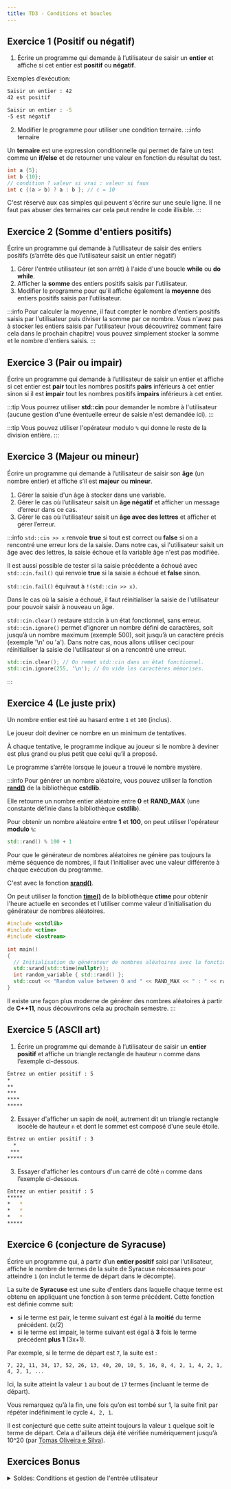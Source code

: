 ```yaml
---
title: TD3 - Conditions et boucles
---
```


## Exercice 1 (Positif ou négatif)
1. Écrire un programme qui demande à l’utilisateur de saisir un **entier** et affiche si cet entier est **positif** ou **négatif**.

Exemples d’exécution:

```bash
Saisir un entier : 42
42 est positif
```

```bash
Saisir un entier : -5
-5 est négatif
```

2. Modifier le programme pour utiliser une condition ternaire.
:::info ternaire

Un **ternaire** est une expression conditionnelle qui permet de faire un test comme un **if/else** et de retourner une valeur en fonction du résultat du test.

```cpp
int a {5};
int b {10};
// condition ? valeur si vrai : valeur si faux
int c {(a > b) ? a : b }; // c = 10
```

C'est réservé aux cas simples qui peuvent s'écrire sur une seule ligne.
Il ne faut pas abuser des ternaires car cela peut rendre le code illisible.
:::

## Exercice 2 (Somme d'entiers positifs)

Écrire un programme qui demande à l’utilisateur de saisir des entiers positifs (s’arrête dès que l’utilisateur saisit un entier négatif)

1. Gérer l'entrée utilisateur (et son arrêt) à l'aide d'une boucle **while** ou **do while**.
2. Afficher la **somme** des entiers positifs saisis par l’utilisateur.
3. Modifier le programme pour qu'il affiche également la **moyenne** des entiers positifs saisis par l’utilisateur.

:::info
Pour calculer la moyenne, il faut compter le nombre d'entiers positifs saisis par l'utilisateur puis diviser la somme par ce nombre.
Vous n'avez pas à stocker les entiers saisis par l'utilisateur (vous découvrirez comment faire cela dans le prochain chapitre) vous pouvez simplement stocker la somme et le nombre d'entiers saisis.
:::

## Exercice 3 (Pair ou impair)

Écrire un programme qui demande à l’utilisateur de saisir un entier et affiche si cet entier est **pair** tout les nombres positifs **pairs** inférieurs à cet entier sinon si il est **impair** tout les nombres positifs **impairs** inférieurs à cet entier.

:::tip
Vous pourrez utiliser **std::cin** pour demander le nombre à l'utilisateur (aucune gestion d'une éventuelle erreur de saisie n'est demandée ici).
:::

:::tip
Vous pouvez utiliser l'opérateur modulo `%` qui donne le reste de la division entière.
:::

## Exercice 3 (Majeur ou mineur)

Écrire un programme qui demande à l’utilisateur de saisir son **âge** (un nombre entier) et aﬀiche s’il est **majeur** ou **mineur**.

1. Gérer la saisie d'un âge à stocker dans une variable.
2. Gérer le cas où l’utilisateur saisit un **âge négatif** et afficher un message d’erreur dans ce cas.
3. Gérer le cas où l’utilisateur saisit un **âge avec des lettres** et afficher et gérer l’erreur.

:::info
`std::cin >> x` renvoie **true** si tout est correct ou **false** si on a rencontré une erreur lors de la saisie.
Dans notre cas, si l'utilisateur saisit un âge avec des lettres, la saisie échoue et la variable âge n'est pas modifiée.

Il est aussi possible de tester si la saisie précédente a échoué avec `std::cin.fail()` qui renvoie **true** si la saisie a échoué et **false** sinon.

`std::cin.fail()` équivaut à `!(std::cin >> x)`.

Dans le cas où la saisie a échoué, il faut réinitialiser la saisie de l'utilisateur pour pouvoir saisir à nouveau un âge.

`std::cin.clear()` restaure std::cin à un état fonctionnel, sans erreur.
`std::cin.ignore()` permet d’ignorer un nombre défini de caractères, soit jusqu’à un nombre maximum (exemple 500), soit jusqu’à un caractère précis (exemple '\n' ou 'a'). Dans notre cas, nous allons utiliser ceci pour réinitialiser la saisie de l'utilisateur si on a rencontré une erreur.

```cpp
std::cin.clear(); // On remet std::cin dans un état fonctionnel.
std::cin.ignore(255, '\n'); // On vide les caractères mémorisés.
```
:::

## Exercice 4 (Le juste prix)

Un nombre entier est tiré au hasard entre `1` et `100` (inclus).

Le joueur doit deviner ce nombre en un minimum de tentatives.

À chaque tentative, le programme indique au joueur si le nombre à deviner est plus grand ou plus petit que celui qu’il a proposé.

Le programme s’arrête lorsque le joueur a trouvé le nombre mystère.

:::info
Pour générer un nombre aléatoire, vous pouvez utiliser la fonction [**rand()**](https://en.cppreference.com/w/cpp/numeric/random/rand) de la bibliothèque **cstdlib**.

Elle retourne un nombre entier aléatoire entre **0** et **RAND_MAX** (une constante définie dans la bibliothèque **cstdlib**).

Pour obtenir un nombre aléatoire entre **1** et **100**, on peut utiliser l'opérateur **modulo** `%`:

```cpp
std::rand() % 100 + 1
```

Pour que le générateur de nombres aléatoires ne génère pas toujours la même séquence de nombres, il faut l’initialiser avec une valeur différente à chaque exécution du programme.

C'est avec la fonction [**srand()**](https://en.cppreference.com/w/cpp/numeric/random/srand).

On peut utiliser la fonction [**time()**](https://en.cppreference.com/w/cpp/chrono/c/time) de la bibliothèque **ctime** pour obtenir l'heure actuelle en secondes et l'utiliser comme valeur d'initialisation du générateur de nombres aléatoires.

```cpp
#include <cstdlib>
#include <ctime>
#include <iostream>
 
int main() 
{
  // Initialisation du générateur de nombres aléatoires avec la fonction time()
  std::srand(std::time(nullptr));
  int random_variable { std::rand() };
  std::cout << "Random value between 0 and " << RAND_MAX << " : " << random_variable << std::endl;
}
```

Il existe une façon plus moderne de générer des nombres aléatoires à partir de **C++11**, nous découvrirons cela au prochain semestre.
:::

## Exercice 5 (ASCII art)

1. Écrire un programme qui demande à l’utilisateur de saisir un **entier positif** et affiche un triangle rectangle de hauteur `n` comme dans l’exemple ci-dessous.

```bash title="exemple d'exécution"
Entrez un entier positif : 5
*
**
***
****
*****
```

2. Essayer d'afficher un sapin de noël, autrement dit un triangle rectangle isocèle de hauteur `n` et dont le sommet est composé d'une seule étoile.

```bash title="exemple d'exécution"
Entrez un entier positif : 3
  *
 ***
*****
```

3. Essayer d'afficher les contours d'un carré de côté `n` comme dans l’exemple ci-dessous.

```bash title="exemple d'exécution"
Entrez un entier positif : 5
*****
*   *
*   *
*   *
*****
```

## Exercice 6 (conjecture de Syracuse)

Écrire un programme qui, à partir d’un **entier positif** saisi par l’utilisateur, affiche le nombre de termes de la suite de Syracuse nécessaires pour atteindre `1` (on inclut le terme de départ dans le décompte).

La suite de **Syracuse** est une suite d'entiers dans laquelle chaque terme est obtenu en appliquant une fonction à son terme précédent. Cette fonction est définie comme suit:

- si le terme est pair, le terme suivant est égal à la **moitié** du terme précédent. (x/2)
- si le terme est impair, le terme suivant est égal à **3** fois le terme précédent **plus 1** (3x+1).

Par exemple, si le terme de départ est `7`, la suite est :

`7, 22, 11, 34, 17, 52, 26, 13, 40, 20, 10, 5, 16, 8, 4, 2, 1, 4, 2, 1, 4, 2, 1, ...`

Ici, la suite atteint la valeur `1` au bout de `17` termes (incluant le terme de départ).

Vous remarquez qu’à la fin, une fois qu’on est tombé sur 1, la suite finit par répéter indéfiniment le cycle `4, 2, 1`.

Il est conjecturé que cette suite atteint toujours la valeur `1` quelque soit le terme de départ. Cela a d'ailleurs déjà été vérifiée numériquement jusqu’à 10^20 (par [Tomas Oliveira e Silva](https://www.ams.org/journals/mcom/1999-68-225/S0025-5718-99-01031-5/S0025-5718-99-01031-5.pdf)).

## Exercices Bonus

<details>

<summary>Soldes: Conditions et gestion de l'entrée utilisateur</summary>

C'est les soldes !

Créer un programme qui demande à l'utilisateur:
- le type de produit (à stocker dans un **enum**)
- le prix du produit (un nombre flottant)
- s'il a une carte de fidélité (boolean)
- son age (un nombre entier)

En fonction des informations saisies, le programme affiche le **prix final** après réduction.

Vous disposez des informations suivantes:

| Type d'article | Réduction | Réduction avec carte de fidélité |
| -------------- | --------- | -------------------------------- |
| Alimentation | 5% | 8% |
| Vêtements | 10% | 15% |
| Chaussures | 12% | 18% |
| Autre | 0% | 0% |

S'il à moins de **26** ans, il a **10%** de réduction supplémentaire sur tous les articles après réduction.

Je vous fourni le code suivant pour l'énumération et la gestion de la saisie de l'utilisateur:

```cpp
enum class Article { Alimentation, Vetements, Chaussures, Autre };

// C'est un mécanisme avancé, vous n'avez pas besoin de comprendre comment ça marche.
// On en reparlera au second semestre.
// retenez juste que ça permet de convertir une entrée de l'utilisateur en Article.
std::istream& operator>>(std::istream& is, Article& article)
{
    std::string articleAsString;
    is >> articleAsString;

    if (articleAsString == "Alimentation") {
        article = Article::Alimentation;
    } else if (articleAsString == "Vetements") {
        article = Article::Vetements;
    } else if (articleAsString == "Chaussures") {
        article = Article::Chaussures;
    } else if (articleAsString == "Autre") {
        article = Article::Autre;
    } else {
        is.setstate(std::ios::failbit);
    }

    return is;
}
```

Cela nous permet d'utiliser l'opérateur `>>` pour lire un **enum** comme on pourrait le faire avec un **int** ou un **float**.
Sans cela, on aurait du utiliser une variable intermédiaire de type **string** ou **int** pour stocker la saisie de l'utilisateur et faire la conversion nous même.

<details>

<summary>Exemple de saisie d'un enum</summary>

```cpp
#include <iostream>

enum class Article { Alimentation, Vetements, Chaussures, Autre };

std::istream& operator>>(std::istream& is, Article& article)
{
    std::string articleAsString;
    is >> articleAsString;

    if (articleAsString == "Alimentation") {
        article = Article::Alimentation;
    } else if (articleAsString == "Vetements") {
        article = Article::Vetements;
    } else if (articleAsString == "Chaussures") {
        article = Article::Chaussures;
    } else if (articleAsString == "Autre") {
        article = Article::Autre;
    } else {
        is.setstate(std::ios::failbit);
    }

    return is;
}

int main()
{
    Article article;
    std::cin >> article;

    // On vérifie si la saisie a échoué.
    if (std::cin.fail()) {
        std::cout << "Erreur de saisie, il faut saisir un type d'article valide (\"Alimentation\", \"Vetements\", \"Chaussures\" ou \"Autre\")" << std::endl;

        std::cin.clear(); // On remet std::cin dans un état fonctionnel.
        std::cin.ignore(255, '\n'); // On vide les caractères mémorisés.

        // le programme s'arrête si on a rencontré une erreur de saisie et renvoie 1 pour indiquer une erreur.
        return 1;
    }

    if (article == Article::Alimentation) {
        std::cout << "Vous avez saisi un article de type Alimentation" << std::endl;
    } else if (article == Article::Vetements) {
        std::cout << "Vous avez saisi un article de type Vetements" << std::endl;
    } else if (article == Article::Chaussures) {
        std::cout << "Vous avez saisi un article de type Chaussures" << std::endl;
    } else if (article == Article::Autre) {
        std::cout << "Vous avez saisi un article de type Autre" << std::endl;
    }

    return 0;
}
```
</details>

1. Demander à l'utilisateur de saisir le type d'article, le prix, s'il a une carte de fidélité et son âge.

2. Gérer les cas où l'utilisateur saisit des informations incorrectes (enum incorrect, prix ou âge négatif, etc.) et afficher un message d'erreur dans ce cas.
Vous pouvez reprendre mon exemple de saisie d'un enum.

3. Calculer le prix final en fonction des informations saisies et afficher le résultat.

4. L'enseigne offre également un bon d'achat de **10%** du montant total du ticket de caisse, à valoir sur un prochain achat. Le bon d'achat ne peut pas être supérieur à 30€.
Calculer le montant du bon d'achat et l'afficher en fin de programme.

</details>